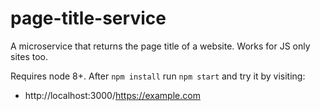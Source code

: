 # page-title-service

A microservice that returns the page title of a website. Works for JS only
sites too.

Requires node 8+. After `npm install` run `npm start` and try it by visiting:

* http://localhost:3000/https://example.com
